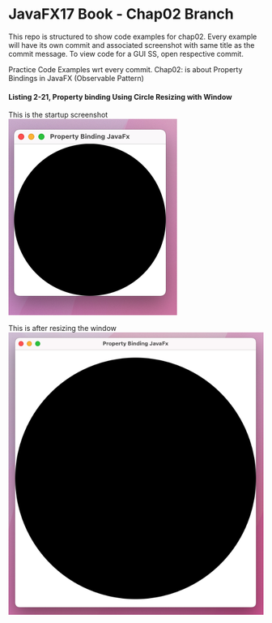 # JavaFX17 Book - Chap02 Branch

This repo is structured to show code examples for chap02. Every example will have its own commit and associated screenshot with same title as the commit message. To view code for a GUI SS, open respective commit.

Practice Code Examples wrt every commit.
Chap02: is about Property Bindings in JavaFX (Observable Pattern)

#### Listing 2-21, Property binding Using Circle Resizing with Window

This is the startup screenshot
![homepage](images/ss1-circle.png)

This is after resizing the window
![homepage](images/ss2-circle.png)
